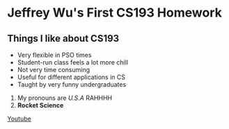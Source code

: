 # Jeffrey Wu's First CS193 Homework
## Things I like about CS193
- Very flexible in PSO times
- Student-run class feels a lot more chill
- Not very time consuming
- Useful for different applications in CS
- Taught by very funny undergraduates

1. My pronouns are _U.S.A_ RAHHHH
2. **Rocket Science**

[Youtube](youtube.com)


